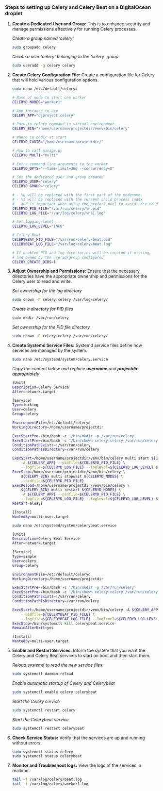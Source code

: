 ### Steps to setting up Celery and Celery Beat on a DigitalOcean droplet

1. **Create a Dedicated User and Group:**
    This is to enhance security and manage permissions effectively for running Celery processes.

    _Create a group named 'celery'_
    ```bash
    sudo groupadd celery
    ```
    _Create a user 'celery' belonging to the 'celery' group_
    ```bash
    sudo useradd -g celery celery
    ```

2. **Create Celery Configuration File:**
    Create a configuration file for Celery that will hold various configuration options.

    ```bash
    sudo nano /etc/default/celeryd
    ```

    ```bash
    # Name of node to start one worker
    CELERYD_NODES="worker1"

    # App instance to use
    CELERY_APP="djproject.celery"

    # Path to celery command in virtual environment
    CELERY_BIN="/home/username/projectdir/venv/bin/celery"

    # Where to chdir at start
    CELERYD_CHDIR="/home/username/projectdir/"

    # How to call manage.py
    CELERYD_MULTI="multi"

    # Extra command-line arguments to the worker
    CELERYD_OPTS="--time-limit=300 --concurrency=8"

    # Set the dedicated user and group created
    CELERYD_USER="celery"
    CELERYD_GROUP="celery"

    # - %n will be replaced with the first part of the nodename.
    # - %I will be replaced with the current child process index
    #   and is important when using the prefork pool to avoid race conditions.
    CELERYD_PID_FILE="/var/run/celery/%n.pid"
    CELERYD_LOG_FILE="/var/log/celery/%n%I.log"

    # Set logging level
    CELERYD_LOG_LEVEL="INFO"

    # Celery Beat
    CELERYBEAT_PID_FILE="/var/run/celery/beat.pid"
    CELERYBEAT_LOG_FILE="/var/log/celery/beat.log"

    # If enabled PID and log directories will be created if missing,
    # and owned by the userid/group configured
    CELERY_CREATE_DIRS=1
    ```

3. **Adjust Ownership and Permissions:**
    Ensure that the necessary directories have the appropriate ownership and permissions for the Celery user to read and write.

    _Set ownership for the log directory_
    ```bash
    sudo chown -R celery:celery /var/log/celery/
    ```
    _Create a directory for PID files_
    ```bash
    sudo mkdir /var/run/celery
    ```
    _Set ownership for the PID file directory_
    ```bash
    sudo chown -R celery:celery /var/run/celery/
    ```

4. **Create Systemd Service Files:**
    Systemd service files define how services are managed by the system.

    ```bash
    sudo nano /etc/systemd/system/celery.service
    ```

    _Copy the content below and replace **username** and **projectdir** appropriately_
    ```bash
    [Unit]
    Description=Celery Service
    After=network.target

    [Service]
    Type=forking
    User=celery
    Group=celery

    EnvironmentFile=/etc/default/celeryd
    WorkingDirectory=/home/username/projectdir

    ExecStartPre=/bin/bash -c '/bin/mkdir -p /var/run/celery'
    ExecStartPre=/bin/bash -c '/bin/chown celery:celery /var/run/celery'
    ConditionPathExists=!/var/run/celery
    ConditionPathIsDirectory=/var/run/celery

    ExecStart=/home/username/projectdir/venv/bin/celery multi start ${CELERYD_NODES} \
        -A ${CELERY_APP} --pidfile=${CELERYD_PID_FILE} \
        --logfile=${CELERYD_LOG_FILE} --loglevel=${CELERYD_LOG_LEVEL} ${CELERYD_OPTS}
    ExecStop=/home/username/projectdir/venv/bin/celery \
        ${CELERY_BIN} multi stopwait ${CELERYD_NODES} \
        --pidfile=${CELERYD_PID_FILE}
    ExecReload=/home/username/projectdir/venv/bin/celery \
        ${CELERY_BIN} multi restart ${CELERYD_NODES} \
        -A ${CELERY_APP} --pidfile=${CELERYD_PID_FILE} \
        --logfile=${CELERYD_LOG_FILE} --loglevel=${CELERYD_LOG_LEVEL} ${CELERYD_OPTS}
    Restart=always

    [Install]
    WantedBy=multi-user.target
    ```

    ```bash
    sudo nano /etc/systemd/system/celerybeat.service
    ```

    ```bash
    [Unit]
    Description=Celery Beat Service
    After=network.target

    [Service]
    Type=simple
    User=celery
    Group=celery

    EnvironmentFile=/etc/default/celeryd
    WorkingDirectory=/home/username/projectdir

    ExecStartPre=/bin/bash -c '/bin/mkdir -p /var/run/celery'
    ExecStartPre=/bin/bash -c '/bin/chown celery:celery /var/run/celery'
    ConditionPathExists=!/var/run/celery
    ConditionPathIsDirectory=/var/run/celery

    ExecStart=/home/username/projectdir/venv/bin/celery -A ${CELERY_APP} beat \
        --pidfile=${CELERYBEAT_PID_FILE} \
        --logfile=${CELERYBEAT_LOG_FILE} --loglevel=${CELERYD_LOG_LEVEL}
    ExecStop=/bin/systemctl kill celerybeat.service
    RemainAfterExit=yes

    [Install]
    WantedBy=multi-user.target
    ```

5. **Enable and Restart Services:**
    Inform the system that you want the Celery and Celery Beat services to start on boot and then start them.

    _Reload systemd to read the new service files_
    ```bash
    sudo systemctl daemon-reload
    ```
    _Enable automatic startup of Celery and Celerybeat_
    ```bash
    sudo systemctl enable celery celerybeat
    ```
    _Start the Celery service_
    ```bash
    sudo systemctl restart celery
    ```
    _Start the Celerybeat service_
    ```bash
    sudo systemctl restart celerybeat
    ```

6. **Check Service Status:**
    Verify that the services are up and running without errors.

    ```bash
    sudo systemctl status celery
    sudo systemctl status celerybeat
    ```

7.  **Monitor and Troubleshoot logs:**
    View the logs of the services in realtime.

    ```bash
    tail -f /var/log/celery/beat.log
    tail -f /var/log/celery/worker1.log
    ```
